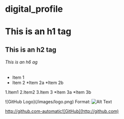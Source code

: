 # digital_profile
# This is an h1 tag
## This is an h2 tag
###### This is an h6 ag


* Item 1
* Item 2
  *Item 2a
  *Item 2b

1.Item1
2.Item2
3.Item 3
  *Item 3a
  *Item 3b

![GitHub Logo}(/images/logo.png)
Format: ![Alt Text](https://encrypted-tbn0.gstatic.com/images?q=tbn:ANd9GcTrOZ-iBesLAPOuTuSe__FgMwimBL8JZg9llQ&usqp=CAU)

http://github.com-automatic![GitHub](http://github.com)
